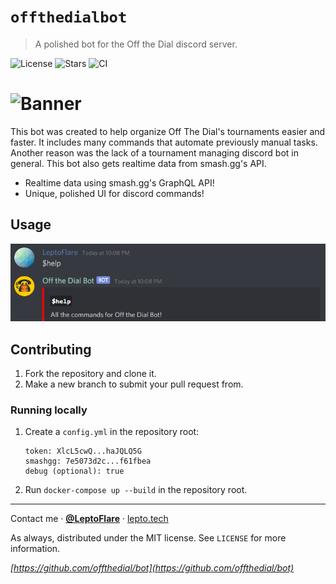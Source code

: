 # `offthedialbot`
> A polished bot for the Off the Dial discord server.

![License][license-shield]
![Stars][stars-shield]
![CI][ci-shield]
# ![Banner](offthedialbanner.png)

This bot was created to help organize Off The Dial's tournaments easier and faster. It includes many commands that automate previously manual tasks. Another reason was the lack of a tournament managing discord bot in general. This bot also gets realtime data from smash.gg's API.
- Realtime data using smash.gg's GraphQL API!
- Unique, polished UI for discord commands!

## Usage
![Usage](usage.png)

## Contributing
1. Fork the repository and clone it.
2. Make a new branch to submit your pull request from.

### Running locally
1. Create a `config.yml` in the repository root:
   ```
   token: XlcL5cwQ...haJQLQ5G
   smashgg: 7e5073d2c...f61fbea
   debug (optional): true
   ```
2. Run `docker-compose up --build` in the repository root.

---

Contact me · [**@LeptoFlare**](https://github.com/LeptoFlare) · [lepto.tech](https://lepto.tech)

As always, distributed under the MIT license. See `LICENSE` for more information.

_[https://github.com/offthedial/bot](https://github.com/offthedial/bot)_

<!-- markdown links & imgs -->
[stars-shield]: https://img.shields.io/github/stars/offthedial/bot.svg?style=social
[license-shield]: https://img.shields.io/github/license/offthedial/bot.svg?style=flat
[ci-shield]: https://github.com/offthedial/bot/workflows/Continuous%20Integration/badge.svg
